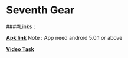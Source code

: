 # Seventh Gear

####Links :

**[Apk link](https://drive.google.com/open?id=0B2DshznpGIQTb3pGdTdCMkhHRHM)**
Note : App need android 5.0.1 or above

**[Video Task](https://www.facebook.com/pknameer/videos/1312732138771939/)**
